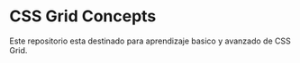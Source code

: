 # CSS Grid Concepts

Este repositorio esta destinado para aprendizaje basico y avanzado de CSS Grid.

